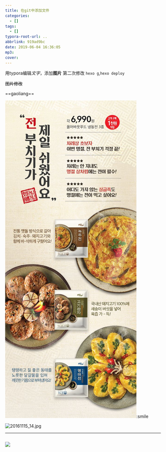 ```yaml
---
title: 在git中添加文件
categories:
  - []
tags:
  - []
typora-root-url: ..
abbrlink: 919ad9bc
date: 2019-06-04 16:36:05
mp3:
cover:
---
```

用typora编辑*文字*，添加**图片**
第二次修改 `hexo g`,`hexo deploy`

~~图片修改~~

==gaoliang==

![2ab765b16d39f626cbe4fa854abfac6b](/assets/images/2ab765b16d39f626cbe4fa854abfac6b.jpg):smile



![20161115_14.jpg](http://i68.tinypic.com/2mq9nc7.jpg"20161115_14.jpg")

------------------------

```

```

![](https://i.loli.net/2019/06/10/5cfdedfcb6c5a40939.jpg)